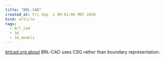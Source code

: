 ```yaml
---
title: "BRL-CAD"
created_at: Fri Sep  2 09:01:06 MDT 2016
kind: article
tags:
  - brl_cad
  - 3d
  - 3d_models
---
```


<a href="http://brlcad.org/d/about" target="_blank">brlcad.org about</a>
BRL-CAD uses CSG rather than boundary representation.


<!--
html boilerplate
<a href="" target="_blank"></a>
<a name=""></a>
<img src="" width="400px">
<ul>
  <li></li>
</ul>
<pre>
</pre>
<pre><code>
</code></pre>
-->

